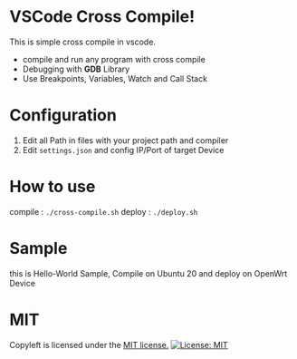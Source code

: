 # VSCode Cross Compile!

This is simple cross compile in vscode.
- compile and run any program with cross compile
- Debugging with **GDB** Library
- Use Breakpoints, Variables, Watch and Call Stack

# Configuration

1. Edit all Path in files with your project path and compiler
2. Edit `settings.json` and config IP/Port of target Device

# How to use
compile : `./cross-compile.sh`
deploy : `./deploy.sh`

# Sample
this is Hello-World Sample, Compile on Ubuntu 20 and deploy on OpenWrt Device

#  MIT
Copyleft is licensed under the [MIT license.](LICENSE.md)
[![License: MIT](https://img.shields.io/badge/License-MIT-yellow.svg)](https://opensource.org/licenses/MIT)